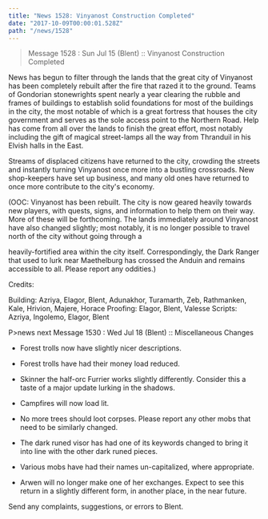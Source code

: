 ```yaml
---
title: "News 1528: Vinyanost Construction Completed"
date: "2017-10-09T00:00:01.528Z"
path: "/news/1528"
---
```


> Message 1528 : Sun Jul 15 (Blent)      :: Vinyanost Construction Completed

News has begun to filter through the lands that the great city
of Vinyanost has been completely rebuilt after the fire that razed
it to the ground. Teams of Gondorian stonewrights spent nearly a
year clearing the rubble and frames of buildings to establish solid
foundations for most of the buildings in the city, the most notable
of which is a great fortress that houses the city government and
serves as the sole access point to the Northern Road. Help has
come from all over the lands to finish the great effort, most notably
including the gift of magical street-lamps all the way from Thranduil
in his Elvish halls in the East.

Streams of displaced citizens have returned to the city, crowding
the streets and instantly turning Vinyanost once more into a bustling
crossroads. New shop-keepers have set up business, and many
old ones have returned to once more contribute to the city's economy.

(OOC: Vinyanost has been rebuilt. The city is now geared heavily
towards new players, with quests, signs, and information to help them
on their way. More of these will be forthcoming. The lands immediately
around Vinyanost have also changed slightly; most notably, it is no
longer possible to travel north of the city without going through a


heavily-fortified area within the city itself. Correspondingly, the Dark Ranger
that used to lurk near Maethelburg has crossed the Anduin and remains
accessible to all. Please report any oddities.)

Credits:

Building: Azriya, Elagor, Blent, Adunakhor, Turamarth, Zeb, Rathmanken,
          Kale, Hrivion, Majere, Horace
Proofing: Elagor, Blent, Valesse
Scripts: Azriya, Ingolemo, Elagor, Blent

P>news next
Message 1530 : Wed Jul 18 (Blent)      :: Miscellaneous Changes

- Forest trolls now have slightly nicer descriptions.
- Forest trolls have had their money load reduced.

- Skinner the half-orc Furrier works slightly differently. Consider this a taste
  of a major update lurking in the shadows.

- Campfires will now load lit.

- No more trees should loot corpses. Please report any other mobs that need to
  be similarly changed.

- The dark runed visor has had one of its keywords changed to bring it into line
  with the other dark runed pieces.

- Various mobs have had their names un-capitalized, where appropriate.

- Arwen will no longer make one of her exchanges. Expect to see this return in a slightly
  different form, in another place, in the near future.

Send any complaints, suggestions, or errors to Blent.
